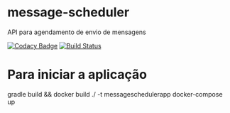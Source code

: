 # message-scheduler
API para agendamento de envio de mensagens

[![Codacy Badge](https://api.codacy.com/project/badge/Grade/5d43097312264efeaa9c1309cace98f4)](https://app.codacy.com/gh/bosofelipe/message-scheduler?utm_source=github.com&utm_medium=referral&utm_content=bosofelipe/message-scheduler&utm_campaign=Badge_Grade)
[![Build Status](https://travis-ci.org/bosofelipe/message-scheduler.svg?branch=main)](https://travis-ci.org/bosofelipe/message-scheduler)

# Para iniciar a aplicação
gradle build && docker build ./ -t messageschedulerapp
docker-compose up
